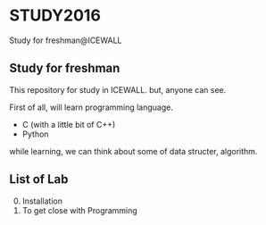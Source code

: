 # STUDY2016
Study for freshman@ICEWALL

## Study for freshman
This repository for study in ICEWALL.
but, anyone can see.

First of all, will learn programming language.
- C (with a little bit of C++)
- Python

while learning, we can think about some of data structer, algorithm.

## List of Lab
0. Installation
1. To get close with Programming